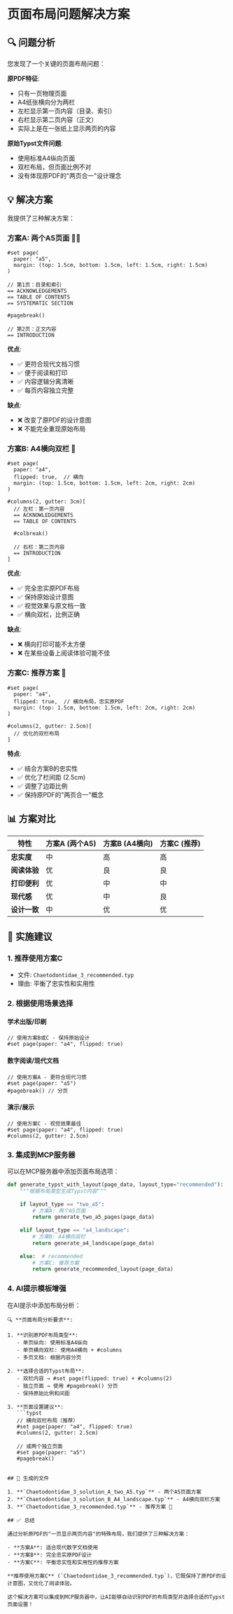 # 页面布局问题解决方案

## 🔍 问题分析

您发现了一个关键的页面布局问题：

**原PDF特征**:
- 只有一页物理页面
- A4纸张横向分为两栏
- 左栏显示第一页内容（目录、索引）
- 右栏显示第二页内容（正文）
- 实际上是在一张纸上显示两页的内容

**原始Typst文件问题**:
- 使用标准A4纵向页面
- 双栏布局，但页面比例不对
- 没有体现原PDF的"两页合一"设计理念

## 💡 解决方案

我提供了三种解决方案：

### 方案A: 两个A5页面 📄📄
```typst
#set page(
  paper: "a5",
  margin: (top: 1.5cm, bottom: 1.5cm, left: 1.5cm, right: 1.5cm)
)

// 第1页：目录和索引
== ACKNOWLEDGEMENTS
== TABLE OF CONTENTS  
== SYSTEMATIC SECTION

#pagebreak()

// 第2页：正文内容
== INTRODUCTION
```

**优点**:
- ✅ 更符合现代文档习惯
- ✅ 便于阅读和打印
- ✅ 内容逻辑分离清晰
- ✅ 每页内容独立完整

**缺点**:
- ❌ 改变了原PDF的设计意图
- ❌ 不能完全重现原始布局

### 方案B: A4横向双栏 📃
```typst
#set page(
  paper: "a4",
  flipped: true,  // 横向
  margin: (top: 1.5cm, bottom: 1.5cm, left: 2cm, right: 2cm)
)

#columns(2, gutter: 3cm)[
  // 左栏：第一页内容
  == ACKNOWLEDGEMENTS
  == TABLE OF CONTENTS
  
  #colbreak()
  
  // 右栏：第二页内容  
  == INTRODUCTION
]
```

**优点**:
- ✅ 完全忠实原PDF布局
- ✅ 保持原始设计意图
- ✅ 视觉效果与原文档一致
- ✅ 横向双栏，比例正确

**缺点**:
- ❌ 横向打印可能不太方便
- ❌ 在某些设备上阅读体验可能不佳

### 方案C: 推荐方案 🌟
```typst
#set page(
  paper: "a4",
  flipped: true,  // 横向布局，忠实原PDF
  margin: (top: 1.5cm, bottom: 1.5cm, left: 2cm, right: 2cm)
)

#columns(2, gutter: 2.5cm)[
  // 优化的双栏布局
]
```

**特点**:
- ✅ 结合方案B的忠实性
- ✅ 优化了栏间距 (2.5cm)
- ✅ 调整了边距比例
- ✅ 保持原PDF的"两页合一"概念

## 📊 方案对比

| 特性 | 方案A (两个A5) | 方案B (A4横向) | 方案C (推荐) |
|------|----------------|----------------|--------------|
| **忠实度** | 中 | 高 | 高 |
| **阅读体验** | 优 | 良 | 良 |
| **打印便利** | 优 | 中 | 中 |
| **现代感** | 优 | 中 | 良 |
| **设计一致** | 中 | 优 | 优 |

## 🚀 实施建议

### 1. **推荐使用方案C**
- 文件: `Chaetodontidae_3_recommended.typ`
- 理由: 平衡了忠实性和实用性

### 2. **根据使用场景选择**

#### 学术出版/印刷
```typst
// 使用方案B或C - 保持原始设计
#set page(paper: "a4", flipped: true)
```

#### 数字阅读/现代文档
```typst
// 使用方案A - 更符合现代习惯
#set page(paper: "a5")
#pagebreak() // 分页
```

#### 演示/展示
```typst
// 使用方案C - 视觉效果最佳
#set page(paper: "a4", flipped: true)
#columns(2, gutter: 2.5cm)
```

### 3. **集成到MCP服务器**

可以在MCP服务器中添加页面布局选项：

```python
def generate_typst_with_layout(page_data, layout_type="recommended"):
    """根据布局类型生成Typst内容"""
    
    if layout_type == "two_a5":
        # 方案A: 两个A5页面
        return generate_two_a5_pages(page_data)
    
    elif layout_type == "a4_landscape":
        # 方案B: A4横向双栏
        return generate_a4_landscape(page_data)
    
    else:  # recommended
        # 方案C: 推荐方案
        return generate_recommended_layout(page_data)
```

### 4. **AI提示模板增强**

在AI提示中添加布局分析：

```
🔍 **页面布局分析要求**:

1. **识别原PDF布局类型**:
   - 单页纵向: 使用标准A4纵向
   - 单页横向双栏: 使用A4横向 + #columns
   - 多页文档: 根据内容分页

2. **选择合适的Typst布局**:
   - 双栏内容 → #set page(flipped: true) + #columns(2)
   - 独立页面 → 使用 #pagebreak() 分页
   - 保持原始比例和间距

3. **页面设置建议**:
   ```typst
   // 横向双栏布局（推荐）
   #set page(paper: "a4", flipped: true)
   #columns(2, gutter: 2.5cm)
   
   // 或两个独立页面
   #set page(paper: "a5")
   #pagebreak()
   ```
```

## 📁 生成的文件

1. **`Chaetodontidae_3_solution_A_two_A5.typ`** - 两个A5页面方案
2. **`Chaetodontidae_3_solution_B_A4_landscape.typ`** - A4横向双栏方案
3. **`Chaetodontidae_3_recommended.typ`** - 推荐方案 🌟

## ✅ 总结

通过分析原PDF的"一页显示两页内容"的特殊布局，我们提供了三种解决方案：

- **方案A**: 适合现代数字文档使用
- **方案B**: 完全忠实原PDF设计
- **方案C**: 平衡忠实性和实用性的推荐方案

**推荐使用方案C** (`Chaetodontidae_3_recommended.typ`)，它既保持了原PDF的设计意图，又优化了阅读体验。

这个解决方案可以集成到MCP服务器中，让AI能够自动识别PDF的布局类型并选择合适的Typst页面设置！
